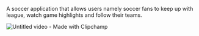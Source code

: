 

 A soccer application that allows users namely soccer fans to
keep up with league, watch game highlights and follow their teams. 

![Untitled video - Made with Clipchamp](https://github.com/Mansurmohamed/Soccer-app/assets/77082103/90b43aad-990d-4ba7-b8ab-9009f79fec9b)


